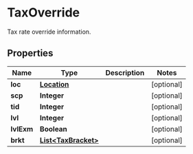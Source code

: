 

# TaxOverride

Tax rate override information.
## Properties

Name | Type | Description | Notes
------------ | ------------- | ------------- | -------------
**loc** | [**Location**](Location.md) |  |  [optional]
**scp** | **Integer** |  |  [optional]
**tid** | **Integer** |  |  [optional]
**lvl** | **Integer** |  |  [optional]
**lvlExm** | **Boolean** |  |  [optional]
**brkt** | [**List&lt;TaxBracket&gt;**](TaxBracket.md) |  |  [optional]



